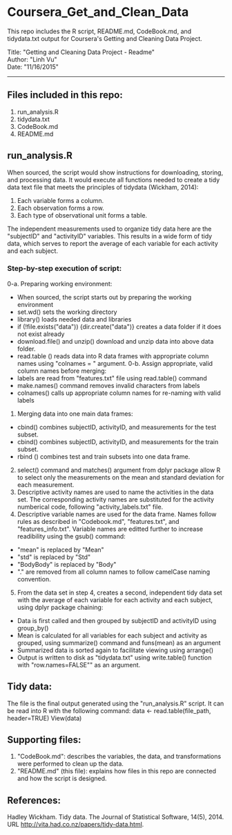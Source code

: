# Coursera_Get_and_Clean_Data
This repo includes the R script, README.md, CodeBook.md, and tidydata.txt output for Coursera's Getting and Cleaning Data Project. <br> 

Title: "Getting and Cleaning Data Project - Readme"<br>
Author: "Linh Vu"<br>
Date: "11/16/2015"<br>

---
## Files included in this repo:
1. run_analysis.R
2. tidydata.txt
3. CodeBook.md
4. README.md

## run_analysis.R
When sourced, the script would show instructions for downloading, storing, and processing data. It would execute all functions needed to create a tidy data text file that meets the principles of tidydata (Wickham, 2014):
1. Each variable forms a column.
2. Each observation forms a row.
3. Each type of observational unit forms a table.

The independent measurements used to organize tidy data here are the "subjectID" and "activityID" variables. This results in a wide form of tidy data, which serves to report the average of each variable for each activity and each subject.

### Step-by-step execution of script:
0-a. Preparing working environment:
- When sourced, the script starts out by preparing the working environment
- set.wd() sets the working directory
- library() loads needed data and libraries
- if (!file.exists("data")) {dir.create("data")} creates a data folder if it does not exist already
- download.file() and unzip() download and unzip data into above data folder. 
- read.table () reads data into R data frames with appropriate column names using "colnames = " argument.
0-b. Assign appropriate, valid column names before merging:
- labels are read from "features.txt" file using read.table() command
- make.names() command removes invalid characters from labels
- colnames() calls up appropriate column names for re-naming with valid labels
1. Merging data into one main data frames:
- cbind() combines subjectID, activityID, and measurements for the test subset.
- cbind() combines subjectID, activityID, and measurements for the train subset.
- rbind () combines test and train subsets into one data frame.
2. select() command and matches() argument from dplyr package allow R to select only the measurements on the mean and standard deviation for each measurement.
3. Descriptive activity names are used to name the activities in the data set. The corresponding activity names are substituted for the activity numberical code, following "activity_labels.txt" file.
4. Descriptive variable names are used for the data frame. Names follow rules as described in "Codebook.md", "features.txt", and "features_info.txt". Variable names are editted further to increase readibility using the gsub() command:
- "mean" is replaced by "Mean"
- "std" is replaced by "Std"
- "BodyBody" is replaced by "Body"
- "." are removed from all column names to follow camelCase naming convention.
5. From the data set in step 4, creates a second, independent tidy data set with the average of each variable for each activity and each subject, using dplyr package chaining: 
- Data is first called and then grouped by subjectID and activityID using group_by()
- Mean is calculated for all variables for each subject and activity as grouped, using summarize() command and funs(mean) as an argument
- Summarized data is sorted again to facilitate viewing using arrange()
- Output is written to disk as "tidydata.txt" using write.table() function with "row.names=FALSE"" as an argument.
 
## Tidy data:
The file is the final output generated using the "run_analysis.R" script. 
It can be read into R with the following command:
        data <- read.table(file_path, header=TRUE)
        View(data)
        
## Supporting files:
1. "CodeBook.md": describes the variables, the data, and  transformations were performed to clean up the data.
2. "README.md" (this file): explains how files in this repo are connected and how the script is designed.


## References:
Hadley Wickham. Tidy data. The Journal of Statistical Software, 14(5), 2014. URL http://vita.had.co.nz/papers/tidy-data.html.
